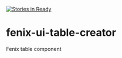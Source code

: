[![Stories in Ready](https://badge.waffle.io/FENIX-Platform/fenix-ui-table-creator.png?label=ready&title=Ready)](https://waffle.io/FENIX-Platform/fenix-ui-table-creator)
# fenix-ui-table-creator
Fenix table component
